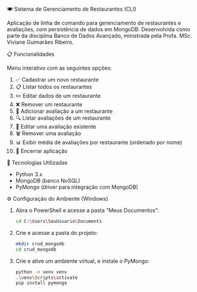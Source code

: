 🍽️ Sistema de Gerenciamento de Restaurantes (CLI)

Aplicação de linha de comando para gerenciamento de restaurantes e avaliações, com persistência de dados em MongoDB. Desenvolvida como parte da disciplina Banco de Dados Avançado, ministrada pela Profa. MSc. Viviane Guimarães Ribeiro.

 📋 Funcionalidades
 
Menu interativo com as seguintes opções:

1. ✅ Cadastrar um novo restaurante
2. 📋 Listar todos os restaurantes
3. ✏️ Editar dados de um restaurante
4. ❌ Remover um restaurante
5. 📝 Adicionar avaliação a um restaurante
6. 🔍 Listar avaliações de um restaurante
7. 🔄 Editar uma avaliação existente
8. 🗑️ Remover uma avaliação
9. 📊 Exibir média de avaliações por restaurante (ordenado por nome)
10. 🚪 Encerrar aplicação

 🧰 Tecnologias Utilizadas

 - Python 3.x
 - MongoDB (banco NoSQL)
 - PyMongo (driver para integração com MongoDB)

 ⚙️ Configuração do Ambiente (Windows)

1. Abra o PowerShell e acesse a pasta "Meus Documentos":

   ```bash
   cd C:\Users\SeuUsuario\Documents
   ```

2. Crie e acesse a pasta do projeto:

   ```bash
   mkdir crud_mongodb
   cd crud_mongodb
   ```

3. Crie e ative um ambiente virtual, e instale o PyMongo:

   ```bash
   python -m venv venv
   .\venv\Scripts\activate
   pip install pymongo
   ```
